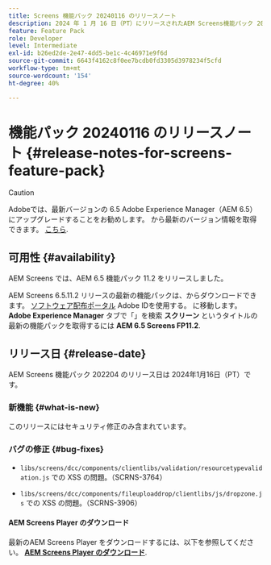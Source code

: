 ```yaml
---
title: Screens 機能パック 20240116 のリリースノート
description: 2024 年 1 月 16 日（PT）にリリースされたAEM Screens機能パック 20240116 について説明します。
feature: Feature Pack
role: Developer
level: Intermediate
exl-id: b26ed2de-2e47-4dd5-be1c-4c46971e9f6d
source-git-commit: 6643f4162c8f0ee7bcdb0fd3305d3978234f5cfd
workflow-type: tm+mt
source-wordcount: '154'
ht-degree: 40%

---
```


# 機能パック 20240116 のリリースノート {#release-notes-for-screens-feature-pack}

>[!CAUTION]
>Adobeでは、最新バージョンの 6.5 Adobe Experience Manager（AEM 6.5）にアップグレードすることをお勧めします。 から最新のバージョン情報を取得できます。 [こちら](https://experienceleague.adobe.com/ja/docs/experience-manager-65/content/release-notes/release-notes).

## 可用性 {#availability}

AEM Screens では、AEM 6.5 機能パック 11.2 をリリースしました。

AEM Screens 6.5.11.2 リリースの最新の機能パックは、からダウンロードできます。 [ソフトウェア配布ポータル](https://experience.adobe.com/#/downloads/content/software-distribution/en/aem.html) Adobe IDを使用する。 に移動します。 **Adobe Experience Manager** タブで「」を検索 **スクリーン** というタイトルの最新の機能パックを取得するには **AEM 6.5 Screens FP11.2**.

## リリース日 {#release-date}

AEM Screens 機能パック 202204 のリリース日は 2024年1月16日（PT）です。

### 新機能 {#what-is-new}

このリリースにはセキュリティ修正のみ含まれています。

### バグの修正 {#bug-fixes}

* `libs/screens/dcc/components/clientlibs/validation/resourcetypevalidation.js` での XSS の問題。（SCRNS-3764）

* `libs/screens/dcc/components/fileuploaddrop/clientlibs/js/dropzone.js` での XSS の問題。（SCRNS-3906）

#### AEM Screens Player のダウンロード 

最新のAEM Screens Player をダウンロードするには、以下を参照してください。 **[AEM Screens Player のダウンロード](https://download.macromedia.com/screens/index.html)**.
